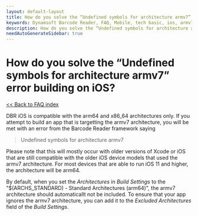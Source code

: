 ```yaml
---
layout: default-layout
title: How do you solve the “Undefined symbols for architecture armv7” error building on iOS?
keywords: Dynamsoft Barcode Reader, FAQ, Mobile, tech basic, ios, armv7, undefined symbols
description: How do you solve the “Undefined symbols for architecture armv7” error building on iOS?
needAutoGenerateSidebar: true
---
```


# How do you solve the “Undefined symbols for architecture armv7” error building on iOS?

[<< Back to FAQ index](index.md)

DBR iOS is compatible with the arm64 and x86_64 architectures only. If you attempt to build an app that is targetting the armv7 architecture, you will be met with an error from the Barcode Reader framework saying

> Undefined symbols for architecture armv7

Please note that this will mostly occur with older versions of Xcode or iOS that are still compatible with the older iOS device models that used the armv7 architecture. For most devices that are able to run iOS 11 and higher, the architecture will be arm64.

By default, when you set the *Architectures* in *Build Settings* to the "$(ARCHS_STANDARD) - Standard Architectures (arm64)", the armv7 architecture should automaticallt not be included. To ensure that your app ignores the armv7 architecture, you can add it to the *Excluded Architectures* field of the *Build Settings*.